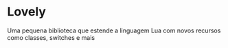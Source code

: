 # Lovely
Uma pequena biblioteca que estende a linguagem Lua com novos recursos como classes, switches e mais
